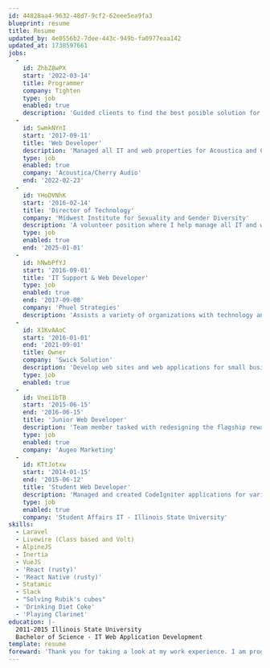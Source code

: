 ```yaml
---
id: 44828aa4-9632-48d7-9cf2-62eee5ea9fa3
blueprint: resume
title: Resume
updated_by: 4e0556b2-7dee-443c-949b-fa0977eaa142
updated_at: 1738597661
jobs:
  -
    id: ZhbZ8wPX
    start: '2022-03-14'
    title: Programmer
    company: Tighten
    type: job
    enabled: true
    description: 'Guided clients to find the best posible solution for their individual problems. Leveled up client development teams. Gave talks to coworkers about interesting technical challenges, or new packages that could be useful. Helped modernized legacy applications to the latest Laravel version.'
  -
    id: SwmkNYnI
    start: '2017-09-11'
    title: 'Web Developer'
    description: 'Managed all IT and web properties for Acoustica and Cherry Audio. Created a store from the ground up for Cherry Audio.'
    type: job
    enabled: true
    company: 'Acoustica/Cherry Audio'
    end: '2022-02-23'
  -
    id: YHoDVNhK
    start: '2016-02-14'
    title: 'Director of Technology'
    company: 'Midwest Institute for Sexuality and Gender Diversity'
    description: 'A volunteer position where I help manage all IT and web properties the Institue and our various programs including MBLGTACC.'
    type: job
    enabled: true
    end: '2025-01-01'
  -
    id: hNwbPfYJ
    start: '2016-09-01'
    title: 'IT Support & Web Developer'
    type: job
    enabled: true
    end: '2017-09-08'
    company: 'Phuel Strategies'
    description: 'Assists a variety of organizations with technology and marketing support. In addition to being available to clients for technology assistance. Tasked with developing new web sites and web applications for small businesses, non-profit organizations and individuals. Designs logos, social media ads, infographics, newsletters, and a variety of other marketing materials.'
  -
    id: X1KvAAoC
    start: '2016-01-01'
    end: '2021-09-01'
    title: Owner
    company: 'Swick Solution'
    description: 'Develop web sites and web applications for small businesses, non-profit organizations and individuals. Design logos, social media ads, infographics, newsletters, etc. Advise clients on how to begin creating a online/social media presence. Selected Clients: Rickardo Andre Lewis Art, Julianne Q Music, and Tau Beta Sigma – Zeta Alpha'
    type: job
    enabled: true
  -
    id: Vnei1bTB
    start: '2015-06-15'
    end: '2016-06-15'
    title: 'Junior Web Developer'
    description: 'Team member tasked with redesigning the flagship rewards application from the ground up utilizing MVC ideology, a REST api, and a new content management system. Helped integrate a Classic ASP application into the flagship application. In charge of redesigning internal applications. Maintain old applications and build systems.'
    type: job
    enabled: true
    company: 'Augeo Marketing'
  -
    id: KTtJotxw
    start: '2014-01-15'
    end: '2015-06-12'
    title: 'Student Web Developer'
    description: 'Managed and created CodeIgniter applications for various groups in the Student Affairs division. Notable projects include: Volunteer Management, Event Management, Registration Management.'
    type: job
    enabled: true
    company: 'Student Affairs IT - Illinois State University'
skills:
  - Laravel
  - Livewire (Class based and Volt)
  - AlpineJS
  - Inertia
  - VueJS
  - 'React (rusty)'
  - 'React Native (rusty)'
  - Statamic
  - Slack
  - "Solving Rubik's cubes"
  - 'Drinking Diet Coke'
  - 'Playing Clarinet'
education: |-
  2011-2015 Illinois State University
  Bachelor of Science - IT Web Application Development
template: resume
foreward: 'Thank you for taking a look at my work experience. I am programmer with 10+ years of experience specializing in Laravel and associated technologies. Please note that I am trans and AuDHD, and would expect a work environment that is friendly to both.'
---
```

